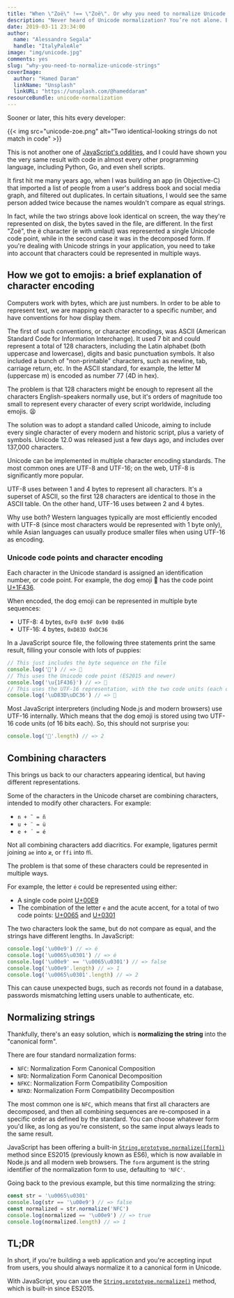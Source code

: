 ```yaml
---
title: "When \"Zoë\" !== \"Zoë\". Or why you need to normalize Unicode strings"
description: "Never heard of Unicode normalization? You’re not alone. But it will save you a lot of trouble."
date: 2019-03-11 23:34:00
author:
  name: "Alessandro Segala"
  handle: "ItalyPaleAle"
image: "img/unicode.jpg"
comments: yes
slug: "why-you-need-to-normalize-unicode-strings"
coverImage:
  author: "Hamed Daram"
  linkName: "Unsplash"
  linkURL: "https://unsplash.com/@hameddaram"
resourceBundle: unicode-normalization
---
```


Sooner or later, this hits every developer:

{{< img src="unicode-zoe.png" alt="Two identical-looking strings do not match in code" >}}

This is not another one of [JavaScript's oddities](https://github.com/denysdovhan/wtfjs), and I could have shown you the very same result with code in almost every other programming language, including Python, Go, and even shell scripts.

It first hit me many years ago, when I was building an app (in Objective-C) that imported a list of people from a user's address book and social media graph, and filtered out duplicates. In certain situations, I would see the same person added twice because the names wouldn't compare as equal strings.

In fact, while the two strings above look identical on screen, the way they're represented on disk, the bytes saved in the file, are different. In the first "Zoë", the ë character (e with umlaut) was represented a single Unicode code point, while in the second case it was in the decomposed form. If you're dealing with Unicode strings in your application, you need to take into account that characters could be represented in multiple ways.

## How we got to emojis: a brief explanation of character encoding

Computers work with bytes, which are just numbers. In order to be able to represent text, we are mapping each character to a specific number, and have conventions for how display them.

The first of such conventions, or character encodings, was ASCII (American Standard Code for Information Interchange). It used 7 bit and could represent a total of 128 characters, including the Latin alphabet (both uppercase and lowercase), digits and basic punctuation symbols. It also included a bunch of "non-printable" characters, such as newline, tab, carriage return, etc. In the ASCII standard, for example, the letter M (uppercase m) is encoded as number 77 (4D in hex).

The problem is that 128 characters might be enough to represent all the characters English-speakers normally use, but it's orders of magnitude too small to represent every character of every script worldwide, including emojis. 😫

The solution was to adopt a standard called Unicode, aiming to include every single character of every modern and historic script, plus a variety of symbols. Unicode 12.0 was released just a few days ago, and includes over 137,000 characters.

Unicode can be implemented in multiple character encoding standards. The most common ones are UTF-8 and UTF-16; on the web, UTF-8 is significantly more popular.

UTF-8 uses between 1 and 4 bytes to represent all characters. It's a superset of ASCII, so the first 128 characters are identical to those in the ASCII table. On the other hand, UTF-16 uses between 2 and 4 bytes.

Why use both? Western languages typically are most efficiently encoded with UTF-8 (since most characters would be represented with 1 byte only), while Asian languages can usually produce smaller files when using UTF-16 as encoding.

### Unicode code points and character encoding

Each character in the Unicode standard is assigned an identification number, or code point. For example, the dog emoji 🐶 has the code point [U+1F436](http://www.fileformat.info/info/unicode/char/1F436/index.htm).

When encoded, the dog emoji can be represented in multiple byte sequences:

- UTF-8: 4 bytes, `0xF0 0x9F 0x90 0xB6`
- UTF-16: 4 bytes, `0xD83D 0xDC36`

In a JavaScript source file, the following three statements print the same result, filling your console with lots of puppies:

````js
// This just includes the byte sequence on the file
console.log('🐶') // => 🐶
// This uses the Unicode code point (ES2015 and newer)
console.log('\u{1F436}') // => 🐶
// This uses the UTF-16 representation, with the two code units (each of 2 bytes)
console.log('\uD83D\uDC36') // => 🐶
````

Most JavaScript interpreters (including Node.js and modern browsers) use UTF-16 internally. Which means that the dog emoji is stored using two UTF-16 code units (of 16 bits each). So, this should not surprise you:

````js
console.log('🐶'.length) // => 2
````

## Combining characters

This brings us back to our characters appearing identical, but having different representations.

Some of the characters in the Unicode charset are combining characters, intended to modify other characters. For example:

- `n + ˜ = ñ`
- `u + ¨ = ü`
- `e + ´ = é`

Not all combining characters add diacritics. For example, ligatures permit joining `ae` into `æ`, or `ffi` into `ﬃ`.

The problem is that some of these characters could be represented in multiple ways.

For example, the letter `é` could be represented using either:

- A single code point [U+00E9](http://www.fileformat.info/info/unicode/char/e9/index.htm)
- The combination of the letter `e` and the acute accent, for a total of two code points: [U+0065](http://www.fileformat.info/info/unicode/char/65/index.htm) and [U+0301](http://www.fileformat.info/info/unicode/char/0301/index.htm)

The two characters look the same, but do not compare as equal, and the strings have different lengths. In JavaScript:

````js
console.log('\u00e9') // => é
console.log('\u0065\u0301') // => é
console.log('\u00e9' == '\u0065\u0301') // => false
console.log('\u00e9'.length) // => 1
console.log('\u0065\u0301'.length) // => 2
````

This can cause unexpected bugs, such as records not found in a database, passwords mismatching letting users unable to authenticate, etc.

## Normalizing strings

Thankfully, there's an easy solution, which is **normalizing the string** into the "canonical form".

There are four standard normalization forms:

- `NFC`: Normalization Form Canonical Composition
- `NFD`: Normalization Form Canonical Decomposition
- `NFKC`: Normalization Form Compatibility Composition
- `NFKD`: Normalization Form Compatibility Decomposition

The most common one is `NFC`, which means that first all characters are decomposed, and then all combining sequences are re-composed in a specific order as defined by the standard. You can choose whatever form you'd like, as long as you're consistent, so the same input always leads to the same result.

JavaScript has been offering a built-in [`String.prototype.normalize([form])`](https://developer.mozilla.org/en-US/docs/Web/JavaScript/Reference/Global_Objects/String/normalize) method since ES2015 (previously known as ES6), which is now available in Node.js and all modern web browsers. The `form` argument is the string identifier of the normalization form to use, defaulting to `'NFC'`.

Going back to the previous example, but this time normalizing the string:

````js
const str = '\u0065\u0301'
console.log(str == '\u00e9') // => false
const normalized = str.normalize('NFC')
console.log(normalized == '\u00e9') // => true
console.log(normalized.length) // => 1
````

## TL;DR

In short, if you're building a web application and you're accepting input from users, you should always normalize it to a canonical form in Unicode.

With JavaScript, you can use the [`String.prototype.normalize()`](https://developer.mozilla.org/en-US/docs/Web/JavaScript/Reference/Global_Objects/String/normalize) method, which is built-in since ES2015.
